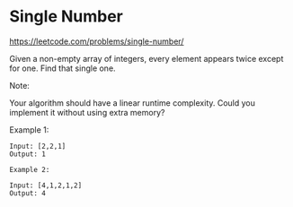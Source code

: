 # Single Number

https://leetcode.com/problems/single-number/

Given a non-empty array of integers, every element appears twice except for one. Find that single one.

Note:

Your algorithm should have a linear runtime complexity. Could you implement it without using extra memory?

Example 1:

```
Input: [2,2,1]
Output: 1
```

```
Example 2:

Input: [4,1,2,1,2]
Output: 4
```
